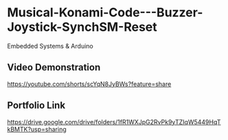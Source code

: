 # Musical-Konami-Code---Buzzer-Joystick-SynchSM-Reset

Embedded Systems & Arduino

## Video Demonstration

https://youtube.com/shorts/scYqN8JyBWs?feature=share

## Portfolio Link

https://drive.google.com/drive/folders/1fR1WXJpG2RvPk9yTZIqW5449HqTkBMTK?usp=sharing
